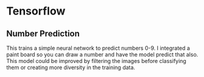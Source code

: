 # Tensorflow

## Number Prediction
This trains a simple neural network to predict numbers 0-9. I integrated a paint board so you can draw a number and have the model predict that also. This model could be improved by filtering the images before classifying them or creating more diversity in the training data.
